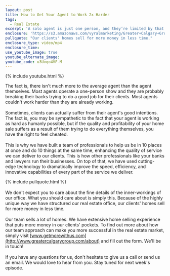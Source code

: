 ```yaml
---
layout: post
title: How to Get Your Agent to Work 2x Harder
tags:
  - Real Estate
excerpt: 'A solo agent is just one person, and they’re limited by that. Our team isn’t.'
enclosure: 'https://s3.amazonaws.com/vyralmarketing/Greater+Calgary+Group/Greater+Calgary+Group-+Get+an+agent+who+works+harder.mp4'
pullquote: "Our clients' homes sell for more money in less time."
enclosure_type: video/mp4
enclosure_time:
use_youtube_image: true
youtube_alternate_image:
youtube_code: u3Uvqo4VF-M
---
```



{% include youtube.html %}

The fact is, there isn't much more to the average agent than the agent themselves. Most agents operate a one-person show and they are probably breaking their backs trying to do a good job for their clients. Most agents couldn't work harder than they are already working.
<br>
<br>Sometimes, clients can actually suffer from their agent's good intentions. The fact is, you may be sympathetic to the fact that your agent is working as hard as humanly possible, but if the quality and profitability of your home sale suffers as a result of them trying to do everything themselves, you have the right to feel cheated.
<br>
<br>This is why we have built a team of professionals to help us be in 10 places at once and do 10 things at the same time, enhancing the quality of service we can deliver to our clients. This is how other professionals like your banks and lawyers run their businesses. On top of that, we have used cutting-edge technology to dramatically improve the speed, efficiency, and innovative capabilities of every part of the service we deliver.

{% include pullquote.html %}
<br>
<br>We don't expect you to care about the fine details of the inner-workings of our office. What you should care about is simply this. Because of the highly unique way we have structured our real estate office, our clients' homes sell for more money in less time.
<br>
<br>Our team sells a lot of homes. We have extensive home selling experience that puts more money in our clients' pockets. To find out more about how our team approach can make you more successful in the real estate market, simply visit [www.getmorewithus.com](http://www.greatercalgarygroup.com/about) and fill out the form. We'll be in touch!
<br>
<br>If you have any questions for us, don't hesitate to give us a call or send us an email. We would love to hear from you. Stay tuned for next week's episode.